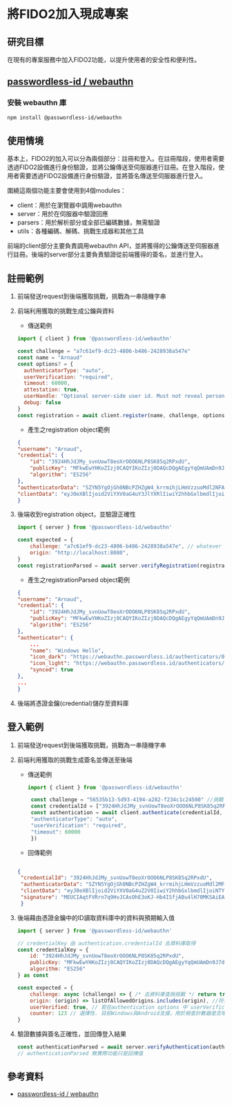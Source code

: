 # 將FIDO2加入現成專案

## 研究目標

在現有的專案服務中加入FIDO2功能，以提升使用者的安全性和便利性。

## [passwordless-id / webauthn](https://github.com/passwordless-id/webauthn/tree/main)

### 安裝 webauthn 庫

```bash
npm install @passwordless-id/webauthn
```

## 使用情境

基本上，FIDO2的加入可以分為兩個部分：註冊和登入。在註冊階段，使用者需要透過FIDO2設備進行身份驗證，並將公鑰傳送至伺服器進行註冊。在登入階段，使用者需要透過FIDO2設備進行身份驗證，並將簽名傳送至伺服器進行登入。

圍繞這兩個功能主要會使用到4個modules：

- client：用於在瀏覽器中調用webauthn
- server：用於在伺服器中驗證回應
- parsers：用於解析部分或全部已編碼數據，無需驗證
- utils：各種編碼、解碼、挑戰生成器和其他工具

前端的client部分主要負責調用webauthn API，並將獲得的公鑰傳送至伺服器進行註冊。後端的server部分主要負責驗證從前端獲得的簽名，並進行登入。

## 註冊範例

1. 前端發送request到後端獲取挑戰，挑戰為一串隨機字串
2. 前端利用獲取的挑戰生成公鑰與資料

   - 傳送範例

   ```javascript
   import { client } from '@passwordless-id/webauthn' 

   const challenge = "a7c61ef9-dc23-4806-b486-2428938a547e"
   const name = "Arnaud"
   const options? = {
     authenticatorType: "auto",
     userVerification: "required",
     timeout: 60000,
     attestation: true,
     userHandle: "Optional server-side user id. Must not reveal personal information.",
     debug: false
   }
   const registration = await client.register(name, challenge, options)
   ```

   - 產生之registration object範例

    ```JSON
    {
    "username": "Arnaud",
    "credential": {
        "id": "3924HhJdJMy_svnUowT8eoXrOOO6NLP8SK85q2RPxdU",
        "publicKey": "MFkwEwYHKoZIzj0CAQYIKoZIzj0DAQcDQgAEgyYqQmUAmDn9J7dR5xl-HlyAA0R2XV5sgQRnSGXbLt_xCrEdD1IVvvkyTmRD16y9p3C2O4PTZ0OF_ZYD2JgTVA==",
        "algorithm": "ES256"
    },
    "authenticatorData": "SZYN5YgOjGh0NBcPZHZgW4_krrmihjLHmVzzuoMdl2NFAAAAAAiYcFjK3EuBtuEw3lDcvpYAIN_duB4SXSTMv7L51KME_HqF6zjjujSz_EivOatkT8XVpQECAyYgASFYIIMmKkJlAJg5_Se3UecZfh5cgANEdl1ebIEEZ0hl2y7fIlgg8QqxHQ9SFb75Mk5kQ9esvadwtjuD02dDhf2WA9iYE1Q=",
    "clientData": "eyJ0eXBlIjoid2ViYXV0aG4uY3JlYXRlIiwiY2hhbGxlbmdlIjoiYTdjNjFlZjktZGMyMy00ODA2LWI0ODYtMjQyODkzOGE1NDdlIiwib3JpZ2luIjoiaHR0cDovL2xvY2FsaG9zdDo4MDgwIiwiY3Jvc3NPcmlnaW4iOmZhbHNlfQ=="
    }
    ```

3. 後端收到registration object，並驗證正確性

    ```javascript
    import { server } from '@passwordless-id/webauthn' 

    const expected = {
        challenge: "a7c61ef9-dc23-4806-b486-2428938a547e", // whatever was randomly generated by the server
        origin: "http://localhost:8080",
    }
    const registrationParsed = await server.verifyRegistration(registration, expected)
    ```

    - 產生之registrationParsed object範例

    ```JSON
    {
    "username": "Arnaud",
    "credential": {
        "id": "3924HhJdJMy_svnUowT8eoXrOOO6NLP8SK85q2RPxdU",
        "publicKey": "MFkwEwYHKoZIzj0CAQYIKoZIzj0DAQcDQgAEgyYqQmUAmDn9J7dR5xl-HlyAA0R2XV5sgQRnSGXbLt_xCrEdD1IVvvkyTmRD16y9p3C2O4PTZ0OF_ZYD2JgTVA==",
        "algorithm": "ES256"
    },
    "authenticator": {
        ...
        "name": "Windows Hello",
        "icon_dark": "https://webauthn.passwordless.id/authenticators/08987058-cadc-4b81-b6e1-30de50dcbe96-dark.png",
        "icon_light": "https://webauthn.passwordless.id/authenticators/08987058-cadc-4b81-b6e1-30de50dcbe96-light.png",
        "synced": true
    },
    ...
    }
    ```

4. 後端將憑證金鑰(credential)儲存至資料庫

## 登入範例

1. 前端發送request到後端獲取挑戰，挑戰為一串隨機字串
2. 前端利用獲取的挑戰生成簽名並傳送至後端

   - 傳送範例

      ```javascript
      import { client } from '@passwordless-id/webauthn'

       const challenge = "56535b13-5d93-4194-a282-f234c1c24500" //挑戰
       const credentialId = ["3924HhJdJMy_svnUowT8eoXrOOO6NLP8SK85q2RPxdU"] //使用者名稱
       const authentication = await client.authenticate(credentialId, challenge, {
       "authenticatorType": "auto",
       "userVerification": "required",
       "timeout": 60000
       })
       ```

   - 回傳範例

    ```Json

    {
     "credentialId": "3924HhJdJMy_svnUowT8eoXrOOO6NLP8SK85q2RPxdU",
     "authenticatorData": "SZYN5YgOjGh0NBcPZHZgW4_krrmihjLHmVzzuoMdl2MFAAAAAQ==",
     "clientData": "eyJ0eXBlIjoid2ViYXV0aG4uZ2V0IiwiY2hhbGxlbmdlIjoiNTY1MzViMTMtNWQ5My00MTk0LWEyODItZjIzNGMxYzI0NTAwIiwib3JpZ2luIjoiaHR0cDovL2xvY2FsaG9zdDo4MDgwIiwiY3Jvc3NPcmlnaW4iOmZhbHNlLCJvdGhlcl9rZXlzX2Nhbl9iZV9hZGRlZF9oZXJlIjoiZG8gbm90IGNvbXBhcmUgY2xpZW50RGF0YUpTT04gYWdhaW5zdCBhIHRlbXBsYXRlLiBTZWUgaHR0cHM6Ly9nb28uZ2wveWFiUGV4In0=",
     "signature": "MEUCIAqtFVRrn7q9HvJCAsOhE3oKJ-Hb4ISfjABu4lH70MKSAiEA666slmop_oCbmNZdc-QemTv2Rq4g_D7UvIhWT_vVp8M="
     }
     ```

3. 後端藉由憑證金鑰中的ID讀取資料庫中的資料與預期輸入值

    ```javascript
    import { server } from '@passwordless-id/webauthn' 

    // credentialKey 由 authentication.credentialId 去資料庫取得
    const credentialKey = { 
        id: "3924HhJdJMy_svnUowT8eoXrOOO6NLP8SK85q2RPxdU",
        publicKey: "MFkwEwYHKoZIzj0CAQYIKoZIzj0DAQcDQgAEgyYqQmUAmDn9J7dR5xl-HlyAA0R2XV5sgQRnSGXbLt_xCrEdD1IVvvkyTmRD16y9p3C2O4PTZ0OF_ZYD2JgTVA==",
        algorithm: "ES256"
    } as const

    const expected = {
        challenge: async (challenge) => { /* 去資料庫查詢挑戰 */ return true },
        origin: (origin) => listOfAllowedOrigins.includes(origin), //符合的origin
        userVerified: true, // 若在authentication options 中`userVerification` 是`required` (預設值) 則此值必須是`true`
        counter: 123 // 選擇性. 目前Windows與Android支援，用於檢查計數器是否增加，以防止重放攻擊，IOS/MAC不支援，在雲端上則是一種`功能`
    }
    ```

4. 驗證數據與簽名正確性，並回傳登入結果

    ```javascript
    const authenticationParsed = await server.verifyAuthentication(authentication, credentialKey, expected)
    // authenticationParsed 無實際功能只是回傳值
    ```

## 參考資料

- [passwordless-id / webauthn](https://github.com/passwordless-id/webauthn/tree/main)
